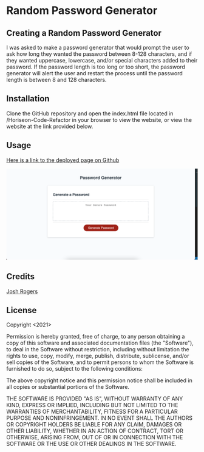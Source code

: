 # Random Password Generator

## Creating a Random Password Generator

I was asked to make a password generator that would prompt the user to ask how long they wanted the password between 8-128 characters, and if they wanted uppercase, lowercase, and/or special characters added to their password. If the password length is too long or too short, the password generator will alert the user and restart the process until the password length is between 8 and 128 characters. 

## Installation

Clone the GitHub repository and open the index.html file located in /Horiseon-Code-Refactor in your browser to view the website, or view the website at the link provided below. 

## Usage

[Here is a link to the deployed page on Github](https://roshjogers.github.io/Random-Password-Generator/)

![Image of Horiseon website](assets/images/screenshot.png)

## Credits

[Josh Rogers](https://github.com/roshjogers)

## License

Copyright <2021> <Joshua Rogers>

Permission is hereby granted, free of charge, to any person obtaining a copy of this software and associated documentation files (the "Software"), to deal in the Software without restriction, including without limitation the rights to use, copy, modify, merge, publish, distribute, sublicense, and/or sell copies of the Software, and to permit persons to whom the Software is furnished to do so, subject to the following conditions:

The above copyright notice and this permission notice shall be included in all copies or substantial portions of the Software.

THE SOFTWARE IS PROVIDED "AS IS", WITHOUT WARRANTY OF ANY KIND, EXPRESS OR IMPLIED, INCLUDING BUT NOT LIMITED TO THE WARRANTIES OF MERCHANTABILITY, FITNESS FOR A PARTICULAR PURPOSE AND NONINFRINGEMENT. IN NO EVENT SHALL THE AUTHORS OR COPYRIGHT HOLDERS BE LIABLE FOR ANY CLAIM, DAMAGES OR OTHER LIABILITY, WHETHER IN AN ACTION OF CONTRACT, TORT OR OTHERWISE, ARISING FROM, OUT OF OR IN CONNECTION WITH THE SOFTWARE OR THE USE OR OTHER DEALINGS IN THE SOFTWARE.